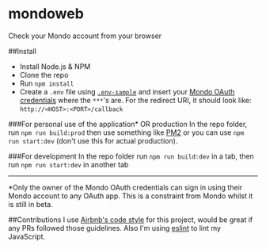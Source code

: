 # mondoweb
Check your Mondo account from your browser

##Install
- Install Node.js & NPM
- Clone the repo
- Run `npm install`
- Create a `.env` file using [`.env-sample`](https://github.com/robcalcroft/mondoweb/blob/master/.env-sample) and insert your [Mondo OAuth credentials](https://developers.getmondo.co.uk/) where the `***`'s are. For the redirect URI, it should look like: `http://<HOST>:<PORT>/callback`

###For personal use of the application* OR production
In the repo folder, run `npm run build:prod` then use something like [PM2](https://github.com/Unitech/pm2) or you can use `npm run start:dev` (don't use this for actual production).

###For development
In the repo folder run `npm run build:dev` in a tab, then run `npm run start:dev` in another tab

---

*Only the owner of the Mondo OAuth credentials can sign in using their Mondo account to any OAuth app. This is a constraint from Mondo whilst it is still in beta.

##Contributions
I use [Airbnb's code style](https://github.com/airbnb/javascript) for this project, would be great if any PRs followed those guidelines. Also I'm using [eslint](http://eslint.org/) to lint my JavaScript.
